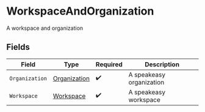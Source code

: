 # WorkspaceAndOrganization

A workspace and organization


## Fields

| Field                                               | Type                                                | Required                                            | Description                                         |
| --------------------------------------------------- | --------------------------------------------------- | --------------------------------------------------- | --------------------------------------------------- |
| `Organization`                                      | [Organization](../../Models/Shared/Organization.md) | :heavy_check_mark:                                  | A speakeasy organization                            |
| `Workspace`                                         | [Workspace](../../Models/Shared/Workspace.md)       | :heavy_check_mark:                                  | A speakeasy workspace                               |